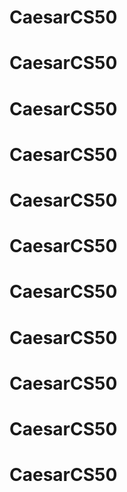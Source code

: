 # CaesarCS50
# CaesarCS50
# CaesarCS50
# CaesarCS50
# CaesarCS50
# CaesarCS50
# CaesarCS50
# CaesarCS50
# CaesarCS50
# CaesarCS50
# CaesarCS50
